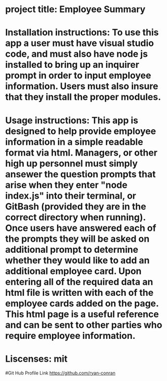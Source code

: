 # project title: Employee Summary

# Installation instructions: To use this app a user must have visual studio code, and must also have node js installed to bring up an inquirer prompt in order to input employee information.  Users must also insure that they install the proper modules.

# Usage instructions: This app is designed to help provide employee information in a simple readable format via html. Managers, or other high up personnel must simply ansewer the question prompts that arise when they enter "node index.js" into their terminal, or GitBash (provided they are in the correct directory when running).  Once users have answered each of the prompts they will be asked on additional prompt to determine whether they would like to add an additional employee card.  Upon entering all of the required data an html file is written with each of the employee cards added on the page.  This html page is a useful reference and can be sent to other parties who require employee information.

# Liscenses: mit

#Git Hub Profile Link https://github.com/ryan-conran




